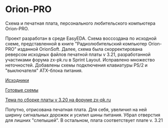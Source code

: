# Orion-PRO

Схема и печатная плата, персонального любительского компьютера Orion-PRO.

Проект разработан в среде EasyEDA. Схема воссоздана по исходной схеме, представленной в книге "Радиолюбительский компьютер Orion-PRO" изданной OrionSoft.
Далее, схема была скорректирована реверсом исходных файлов печатной платы v 3.21, разработанной участиками форума zx-pk.ru в Sprint Layout.
Исправлено множество неточностей. Добавлены схемы подключения клавиатуры PS/2 и "выключателя" ATX-блока питания.

[Исходники](Sources)

[Готовые схемы](Export)

[Тема по сборке платы v 3.20 на форуме zx-pk.ru](https://zx-pk.ru/threads/26504-sborka-pk-quot-orion-pro-quot-versii-3-20.html)

Попутно, отрисована печатная плата. Для себя, увеличил на ней ширину сигнальных дорожек и усилил шины питания. Убрал отверстия для лишних "слепышей". В остальном, плата соответствует плате v. 3.21

